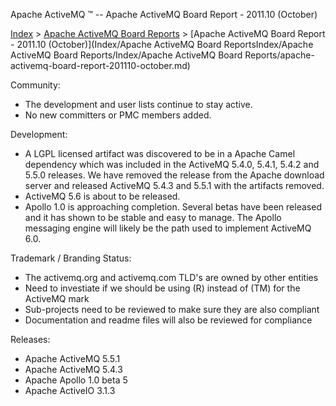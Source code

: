 Apache ActiveMQ ™ -- Apache ActiveMQ Board Report - 2011.10 (October) 

[Index](index.html) > [Apache ActiveMQ Board Reports](apache-activemq-Developers/board-reports.md) > [Apache ActiveMQ Board Report - 2011.10 (October)](Index/Apache ActiveMQ Board ReportsIndex/Apache ActiveMQ Board Reports/Index/Apache ActiveMQ Board Reports/apache-activemq-board-report-201110-october.md)


Community:

*   The development and user lists continue to stay active.
*   No new committers or PMC members added.

Development:

*   A LGPL licensed artifact was discovered to be in a Apache Camel dependency which was included in the ActiveMQ 5.4.0, 5.4.1, 5.4.2 and 5.5.0 releases. We have removed the release from the Apache download server and released ActiveMQ 5.4.3 and 5.5.1 with the artifacts removed.
*   ActiveMQ 5.6 is about to be released.
*   Apollo 1.0 is approaching completion. Several betas have been released and it has shown to be stable and easy to manage. The Apollo messaging engine will likely be the path used to implement ActiveMQ 6.0.

Trademark / Branding Status:

*   The activemq.org and activemq.com TLD's are owned by other entities
*   Need to investiate if we should be using (R) instead of (TM) for the ActiveMQ mark
*   Sub-projects need to be reviewed to make sure they are also compliant
*   Documentation and readme files will also be reviewed for compliance

Releases:

*   Apache ActiveMQ 5.5.1
*   Apache ActiveMQ 5.4.3
*   Apache Apollo 1.0 beta 5
*   Apache ActiveIO 3.1.3

